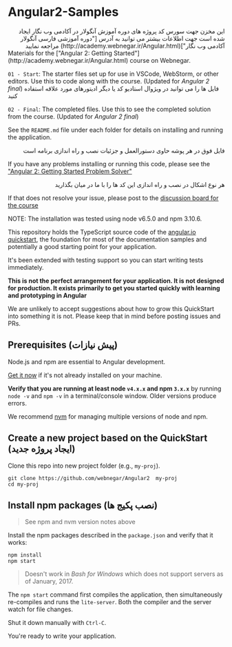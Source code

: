 # Angular2-Samples

<div lang="fa" dir="rtl" align="right">
این مخزن جهت سورس کد پروژه های دوره آموزش آنگولار در آکادمی وب نگار ایجاد شده است
جهت اطلاعات بیشتر می توانید به آدرس ["دوره آموزشی فارسی آنگولار آکادمی وب نگار"](http://academy.webnegar.ir/Angular.html) مراجعه نمایید
</div>
Materials for the ["Angular 2: Getting Started"](http://academy.webnegar.ir/Angular.html) course on Webnegar.

`01 - Start`: The starter files set up for use in VSCode, WebStorm, or other editors. Use this to code along with the course. (Updated for <i>Angular 2 final</i>)
فایل ها را می توانید در ویژوال استادیو کد یا دیگر ادیتورهای مورد علاقه استفاده کنید

`02 - Final`: The completed files. Use this to see the completed solution from the course. (Updated for <i>Angular 2 final</i>)


See the `README.md` file under each folder for details on installing and running the application.
<div lang="fa" dir="rtl" align="right">
فایل فوق در هر پوشه حاوی دستورالعمل و جزئیات نصب و راه اندازی  برنامه است
</div>

If you have any problems installing or running this code, please see the ["Angular 2: Getting Started Problem Solver"](http://academy.webnegar.ir/Angular.html)
<div lang="fa" dir="rtl" align="right">
هر نوع اشکال در نصب و راه اندازی این کد ها را با ما در میان بگذارید
</div>

If that does not resolve your issue, please post to the [discussion board for the course](http://academy.webnegar.ir/Angular.html)

NOTE: The installation was tested using node v6.5.0 and npm 3.10.6.


This repository holds the TypeScript source code of the [angular.io quickstart](https://angular.io/docs/ts/latest/quickstart.html),
the foundation for most of the documentation samples and potentially a good starting point for your application.

It's been extended with testing support so you can start writing tests immediately.

**This is not the perfect arrangement for your application. It is not designed for production.
It exists primarily to get you started quickly with learning and prototyping in Angular**

We are unlikely to accept suggestions about how to grow this QuickStart into something it is not.
Please keep that in mind before posting issues and PRs.

## Prerequisites (پیش نیازات)

Node.js and npm are essential to Angular development. 
    
<a href="https://docs.npmjs.com/getting-started/installing-node" target="_blank" title="Installing Node.js and updating npm">
Get it now</a> if it's not already installed on your machine.
 
**Verify that you are running at least node `v4.x.x` and npm `3.x.x`**
by running `node -v` and `npm -v` in a terminal/console window.
Older versions produce errors.

We recommend [nvm](https://github.com/creationix/nvm) for managing multiple versions of node and npm.

## Create a new project based on the QuickStart (ایجاد پروژه جدید)

Clone this repo into new project folder (e.g., `my-proj`).
```shell
git clone https://github.com/webnegar/Angular2  my-proj
cd my-proj
```
## Install npm packages (نصب پکیج ها)

> See npm and nvm version notes above

Install the npm packages described in the `package.json` and verify that it works:

```shell
npm install
npm start
```

>Doesn't work in _Bash for Windows_ which does not support servers as of January, 2017.

The `npm start` command first compiles the application, 
then simultaneously re-compiles and runs the `lite-server`.
Both the compiler and the server watch for file changes.

Shut it down manually with `Ctrl-C`.

You're ready to write your application.
